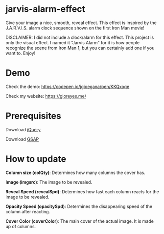 # jarvis-alarm-effect
Give your image a nice, smooth, reveal effect. This effect is inspired by the J.A.R.V.I.S. alarm clock sequence shown on the first Iron Man movie! 

DISCLAIMER: I did not include a clock/alarm for this effect. This project is only the visual effect. I named it "Jarvis Alarm" for it is how people recognize the scene from Iron Man 1, but you can certainly add one if you want to. Enjoy!

# Demo #
Check the demo: https://codepen.io/jgioegana/pen/KKQxoqe

Check my website: https://gioreyes.me/

# Prerequisites #

Download [jQuery](https://jquery.com/download/)

Download [GSAP](https://greensock.com/)

# How to update #
**Column size (colQty)**: Determines how many columns the cover has.

**Image (imgsrc)**: The image to be revealed.

**Reveal Speed (revealSpd)**: Determines how fast each column reacts for the image to be revealed.

**Opacity Speed (opacitySpd)**: Determines the disappearing speed of the column after reacting. 

**Cover Color (coverColor)**: The main cover of the actual image. It is made up of columns.
